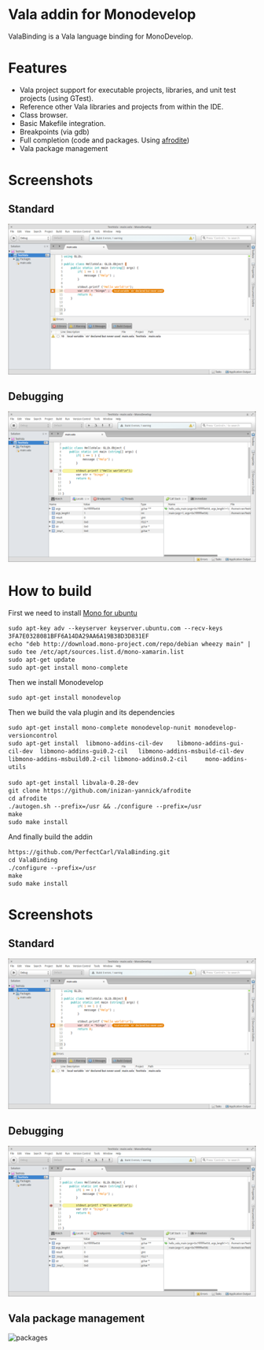 # Vala addin for Monodevelop 

ValaBinding is a Vala language binding for MonoDevelop.

# Features
* Vala project support for executable projects, libraries, and unit test projects (using GTest).
* Reference other Vala libraries and projects from within the IDE.
* Class browser.
* Basic Makefile integration.
* Breakpoints (via gdb)
* Full completion (code and packages. Using [afrodite](https://github.com/inizan-yannick/afrodite))
* Vala package management

# Screenshots

## Standard
![standard](docs/ide-monodevelop.png)

## Debugging
![debugging](docs/ide-monodevelop-debug.png)

# How to build 
First we need to install [Mono for ubuntu](http://www.mono-project.com/docs/getting-started/install/linux/#debian-ubuntu-and-derivatives")
```
sudo apt-key adv --keyserver keyserver.ubuntu.com --recv-keys 3FA7E0328081BFF6A14DA29AA6A19B38D3D831EF
echo "deb http://download.mono-project.com/repo/debian wheezy main" | sudo tee /etc/apt/sources.list.d/mono-xamarin.list
sudo apt-get update
sudo apt-get install mono-complete
```
Then we install Monodevelop 
```
sudo apt-get install monodevelop 
```
Then we build the vala plugin and its dependencies
```
sudo apt-get install mono-complete monodevelop-nunit monodevelop-versioncontrol 
sudo apt-get install  libmono-addins-cil-dev 	libmono-addins-gui-cil-dev 	libmono-addins-gui0.2-cil 	libmono-addins-msbuild-cil-dev 	libmono-addins-msbuild0.2-cil libmono-addins0.2-cil 	mono-addins-utils

sudo apt-get install libvala-0.28-dev
git clone https://github.com/inizan-yannick/afrodite
cd afrodite
./autogen.sh --prefix=/usr && ./configure --prefix=/usr
make 
sudo make install
```
And finally build the addin
```
https://github.com/PerfectCarl/ValaBinding.git
cd ValaBinding
./configure --prefix=/usr 
make
sudo make install 
```

# Screenshots

## Standard
![standard](docs/ide-monodevelop.png)

## Debugging
![debugging](docs/ide-monodevelop-debug.png)

## Vala package management
![packages](docs/ide-packages.png)

